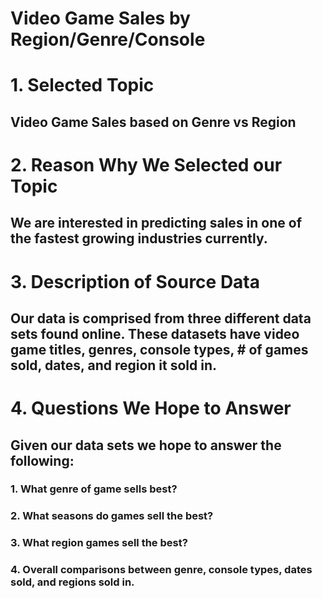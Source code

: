 # Video Game Sales by Region/Genre/Console

# 1. Selected Topic 
## Video Game Sales based on Genre vs Region

# 2. Reason Why We Selected our Topic
## We are interested in predicting sales in one of the fastest growing industries currently.

# 3. Description of Source Data
## Our data is comprised from three different data sets found online. These datasets have video game titles, genres, console types, # of games sold, dates, and region it sold in.

# 4. Questions We Hope to Answer
## Given our data sets we hope to answer the following:
### 1. What genre of game sells best?
### 2. What seasons do games sell the best?
### 3. What region games sell the best?
### 4. Overall comparisons between genre, console types, dates sold, and regions sold in.
